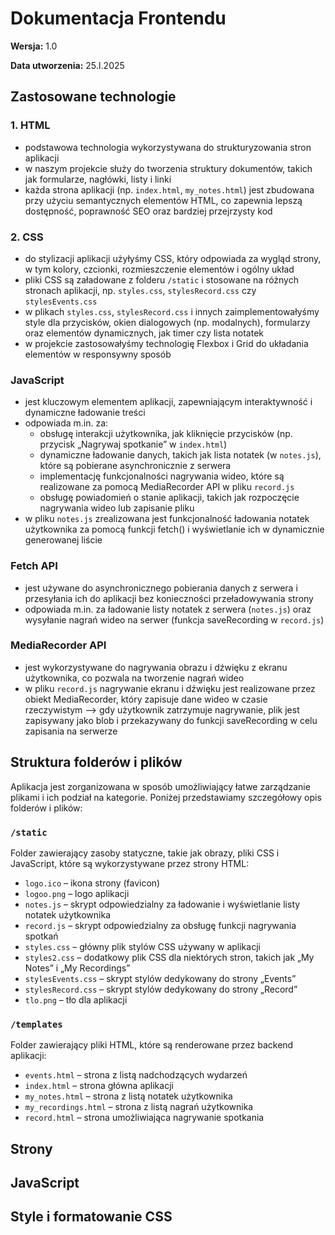 # Dokumentacja Frontendu

**Wersja:** 1.0

**Data utworzenia:** 25.I.2025

## Zastosowane technologie

### 1. HTML

- podstawowa technologia wykorzystywana do strukturyzowania stron aplikacji
- w naszym projekcie służy do tworzenia struktury dokumentów, takich jak formularze, nagłówki, listy i linki
- każda strona aplikacji (np. `index.html`, `my_notes.html`) jest zbudowana przy użyciu semantycznych elementów HTML, co zapewnia lepszą dostępność, poprawność SEO oraz bardziej przejrzysty kod

### 2. CSS

- do stylizacji aplikacji użyłyśmy CSS, który odpowiada za wygląd strony, w tym kolory, czcionki, rozmieszczenie elementów i ogólny układ
- pliki CSS są załadowane z folderu `/static` i stosowane na różnych stronach aplikacji, np. `styles.css`, `stylesRecord.css` czy `stylesEvents.css`
- w plikach `styles.css`, `stylesRecord.css` i innych zaimplementowałyśmy style dla przycisków, okien dialogowych (np. modalnych), formularzy oraz elementów dynamicznych, jak timer czy lista notatek
- w projekcie zastosowałyśmy technologię Flexbox i Grid do układania elementów w responsywny sposób

### JavaScript

- jest kluczowym elementem aplikacji, zapewniającym interaktywność i dynamiczne ładowanie treści
- odpowiada m.in. za:
    - obsługę interakcji użytkownika, jak kliknięcie przycisków (np. przycisk „Nagrywaj spotkanie” w `index.html`)
    - dynamiczne ładowanie danych, takich jak lista notatek (w `notes.js`), które są pobierane asynchronicznie z serwera
    - implementację funkcjonalności nagrywania wideo, które są realizowane za pomocą MediaRecorder API w pliku `record.js`
    - obsługę powiadomień o stanie aplikacji, takich jak rozpoczęcie nagrywania wideo lub zapisanie pliku
- w pliku `notes.js` zrealizowana jest funkcjonalność ładowania notatek użytkownika za pomocą funkcji fetch() i wyświetlanie ich w dynamicznie generowanej liście

### Fetch API

- jest używane do asynchronicznego pobierania danych z serwera i przesyłania ich do aplikacji bez konieczności przeładowywania strony
- odpowiada m.in. za ładowanie listy notatek z serwera (`notes.js`) oraz wysyłanie nagrań wideo na serwer (funkcja saveRecording w `record.js`)

### MediaRecorder API

- jest wykorzystywane do nagrywania obrazu i dźwięku z ekranu użytkownika, co pozwala na tworzenie nagrań wideo
- w pliku `record.js` nagrywanie ekranu i dźwięku jest realizowane przez obiekt MediaRecorder, który zapisuje dane wideo w czasie rzeczywistym --> gdy użytkownik zatrzymuje nagrywanie, plik jest zapisywany jako blob i przekazywany do funkcji saveRecording w celu zapisania na serwerze


## Struktura folderów i plików

Aplikacja jest zorganizowana w sposób umożliwiający łatwe zarządzanie plikami i ich podział na kategorie. Poniżej przedstawiamy szczegółowy opis folderów i plików:

### `/static`
Folder zawierający zasoby statyczne, takie jak obrazy, pliki CSS i JavaScript, które są wykorzystywane przez strony HTML:

- `logo.ico` – ikona strony (favicon)
- `logoo.png` – logo aplikacji
- `notes.js` – skrypt odpowiedzialny za ładowanie i wyświetlanie listy notatek użytkownika
- `record.js` – skrypt odpowiedzialny za obsługę funkcji nagrywania spotkań
- `styles.css` – główny plik stylów CSS używany w aplikacji
- `styles2.css` – dodatkowy plik CSS dla niektórych stron, takich jak „My Notes” i „My Recordings”
- `stylesEvents.css` – skrypt stylów dedykowany do strony „Events”
- `stylesRecord.css` – skrypt stylów dedykowany do strony „Record”
- `tlo.png` – tło dla aplikacji

### `/templates`
Folder zawierający pliki HTML, które są renderowane przez backend aplikacji:

- `events.html` – strona z listą nadchodzących wydarzeń
- `index.html` – strona główna aplikacji
- `my_notes.html` – strona z listą notatek użytkownika
- `my_recordings.html` – strona z listą nagrań użytkownika
- `record.html` – strona umożliwiająca nagrywanie spotkania

## Strony


## JavaScript


## Style i formatowanie CSS
